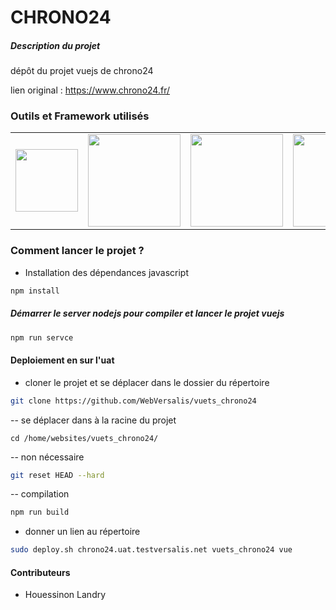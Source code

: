 # CHRONO24
##### Description du projet
dépôt du projet vuejs de chrono24

lien original : https://www.chrono24.fr/

### **Outils et Framework utilisés**
<table>
<tbody>
 <tr>
<td align="center" valign="middle">
        <a href="https://insomnia.rest/" target="_blank">
          <img width="100px" src="https://router.vuejs.org/logo.png">
        </a>
      </td>
      <td align="center" valign="middle">
        <a href="https://vuejs.org/" target="_blank">
          <img width="148px" src="https://upload.wikimedia.org/wikipedia/commons/thumb/d/db/Npm-logo.svg/1200px-Npm-logo.svg.png">
        </a>
      </td>
      <td align="center" valign="middle">
        <a href="https://www.jetbrains.com/fr-fr/webstorm/" target="_blank">
          <img width="148px" src="https://upload.wikimedia.org/wikipedia/commons/thumb/d/d7/WebStorm.png/1200px-WebStorm.png">
        </a>
      </td>
      <td align="center" valign="middle">
        <a href="https://git-scm.com/" target="_blank">
          <img width="148px" src="https://git-scm.com/images/logo@2x.png">
        </a>
      </td>
      <td align="center" valign="middle">
        <a href="https://jquery.com/" target="_blank">
          <img width="148px" src="https://upload.wikimedia.org/wikipedia/commons/thumb/d/d3/Logo_jQuery.svg/1200px-Logo_jQuery.svg.png">
        </a>
      </td>
      <td align="center" valign="middle">
        <a href="https://developer.mozilla.org/fr/docs/Web/SVG" target="_blank">
          <img width="148px" src="https://upload.wikimedia.org/wikipedia/commons/thumb/0/02/SVG_logo.svg/1200px-SVG_logo.svg.png">
        </a>
      </td>
      <td align="center" valign="middle">
        <a href="http://snapsvg.io/" target="_blank">
          <img width="148px" src="http://snapsvg.io/assets/images/logo.svg">
        </a>
      </td>
 </tr>
</tbody>
</table>

### Comment lancer le projet ?

- Installation des dépendances javascript
```sh
npm install
```

##### Démarrer le server nodejs pour compiler et lancer le projet vuejs

```sh  
npm run servce  
```
#### Deploiement en sur l'uat
- cloner le projet et se déplacer dans le dossier du répertoire
 ```sh
git clone https://github.com/WebVersalis/vuets_chrono24
 ```

-- se déplacer dans à la racine du projet
```
cd /home/websites/vuets_chrono24/
```
-- non nécessaire
```sh
git reset HEAD --hard
```

-- compilation
```sh
npm run build
```
- donner un lien au répertoire
 ```sh
sudo deploy.sh chrono24.uat.testversalis.net vuets_chrono24 vue
 ```

#### Contributeurs
- Houessinon Landry
